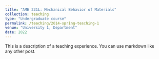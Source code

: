```yaml
---
title: "AME 231L: Mechanical Behavior of Materials"
collection: teaching
type: "Undergraduate course"
permalink: /teaching/2014-spring-teaching-1
venue: "University 1, Department"
date: 2022
---
```


This is a description of a teaching experience. You can use markdown like any other post.
